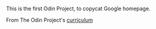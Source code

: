 This is the first Odin Project, to copycat Google homepage.

From The Odin Project's [curriculum](http://www.theodinproject.com/courses/web-development-101/lessons/html-css)